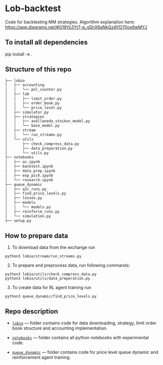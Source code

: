 # Lob-backtest

Code for backtesting MM strategies. Algorithm explanation here: https://app.diagrams.net/#G19Ys3Yt7-e_gShX8aNkQzAYD70ox6wMYJ

## To install all dependencies

pip install -e .

## Structure of this repo

```bash
├── lobio
│   ├── accounting
│   │   └── pnl_counter.py
│   ├── lob
│   │   ├── limit_order.py
│   │   ├── order_book.py
│   │   └── price_level.py
│   ├── simulator.py
│   ├── strategies
│   │   ├── avellaneda_stoikov_model.py
│   │   └── base_model.py
│   ├── stream
│   │   └── run_streams.py
│   └── utils
│       ├── check_compress_data.py
│       ├── data_preparation.py
│       └── utils.py
├── notebooks
│   ├── ac.ipynb
│   ├── backtest.ipynb
│   ├── data_prep.ipynb
│   ├── exp_pick.ipynb
│   └── research.ipynb
├── queue_dynamic
│   ├── a2c_runs.py
│   ├── find_price_levels.py
│   ├── losses.py
│   ├── models
│   │   └── models.py
│   ├── reinforce_runs.py
│   └── simulation.py
├── setup.py
```
## How to prepare data

1) To download data from the exchange run 
```
python3 lobio/stream/run_streams.py
```

2) To prepare and preprocess data, run following commands:
```
python3 lobio/utils/check_compress_data.py
python3 lobio/utils/data_preparation.py
```

3) To create data for RL agent training run 
```
python3 queue_dynamic/find_price_levels.py
```

## Repo description

* [`lobio`](lobio) — folder contains code for data downloading, strategy, limit order book structure and accounting implementation. 

* [`notebooks`](notebooks) — folder contains all python notebooks with experimental code.

* [`queue_dynamic`](queue_dynamic) — folder contains code for price level queue dynamic and reinforcement agent training.
